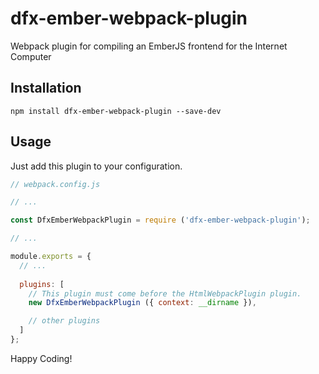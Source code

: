 dfx-ember-webpack-plugin
===========================================================================

Webpack plugin for compiling an EmberJS frontend for the Internet Computer

Installation
---------------------------------------------------------------------------

    npm install dfx-ember-webpack-plugin --save-dev

Usage
---------------------------------------------------------------------------

Just add this plugin to your configuration.

```javascript
// webpack.config.js

// ...

const DfxEmberWebpackPlugin = require ('dfx-ember-webpack-plugin');

// ...

module.exports = {
  // ... 
  
  plugins: [
    // This plugin must come before the HtmlWebpackPlugin plugin.
    new DfxEmberWebpackPlugin ({ context: __dirname }),

    // other plugins
  ]
};

```

Happy Coding!
